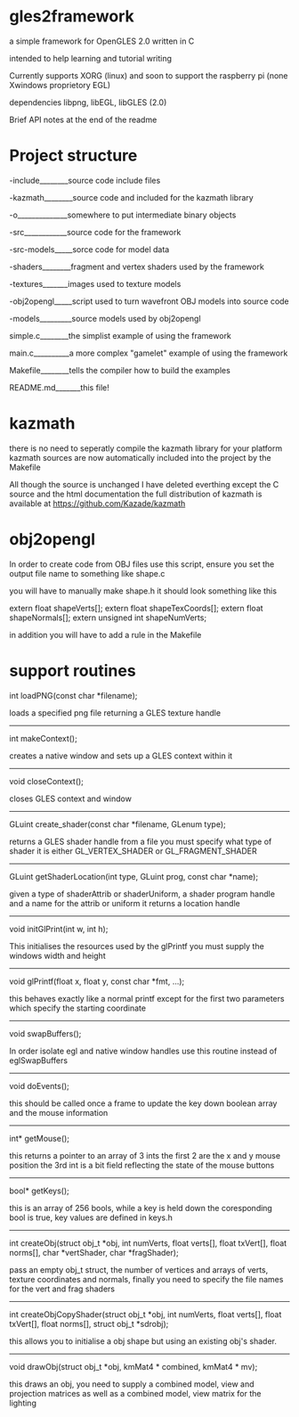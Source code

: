 gles2framework
==============

a simple framework for OpenGLES 2.0 written in C

intended to help learning and tutorial writing

Currently supports XORG (linux) and soon to support the raspberry pi
(none Xwindows proprietory EGL)

dependencies libpng, libEGL, libGLES (2.0) 

Brief API notes at the end of the readme


Project structure
=================

-include________source code include files

-kazmath________source code and included for the kazmath library

-o______________somewhere to put intermediate binary objects

-src____________source code for the framework

-src-models_____sorce code for model data

-shaders________fragment and vertex shaders used by the framework

-textures_______images used to texture models

-obj2opengl_____script used to turn wavefront OBJ models into source code

-models_________source models used by obj2opengl

simple.c________the simplist example of using the framework

main.c__________a more complex "gamelet" example of using the framework

Makefile________tells the compiler how to build the examples

README.md_______this file!



kazmath
=======

there is no need to seperatly compile the kazmath library for your platform
kazmath sources are now automatically included into the project by
the Makefile

All though the source is unchanged I have deleted everthing except the C source and
the html documentation the full distribution of kazmath is available at 
https://github.com/Kazade/kazmath


obj2opengl
==========

In order to create code from OBJ files use this script, ensure you set 
the output file name to something like shape.c

you will have to manually make shape.h it should look something like this

extern float shapeVerts[];
extern float shapeTexCoords[];
extern float shapeNormals[];
extern unsigned int shapeNumVerts;

in addition you will have to add a rule in the Makefile




support routines
================

int loadPNG(const char *filename);

loads a specified png file returning a GLES texture handle
________________________________________________________________________

int makeContext();

creates a native window and sets up a GLES context within it
________________________________________________________________________

void closeContext();

closes GLES context and window
________________________________________________________________________

GLuint create_shader(const char *filename, GLenum type);

returns a GLES shader handle from a file you must specify what type 
of shader it is either GL_VERTEX_SHADER or GL_FRAGMENT_SHADER
________________________________________________________________________

GLuint getShaderLocation(int type, GLuint prog, const char *name);

given a type of shaderAttrib or shaderUniform, a shader program handle
and a name for the attrib or uniform it returns a location handle 
________________________________________________________________________

void initGlPrint(int w, int h);

This initialises the resources used by the glPrintf you must supply
the windows width and height
________________________________________________________________________

void glPrintf(float x, float y, const char *fmt, ...);

this behaves exactly like a normal printf except for the first two
parameters which specify the starting coordinate
________________________________________________________________________

void swapBuffers();

In order isolate egl and native window handles use this routine instead
of eglSwapBuffers
________________________________________________________________________

void doEvents();

this should be called once a frame to update the key down boolean array
and the mouse information
________________________________________________________________________

int* getMouse();

this returns a pointer to an array of 3 ints the first 2 are the x and y
mouse position the 3rd int is a bit field reflecting the state of the
mouse buttons
________________________________________________________________________

bool* getKeys();

this is an array of 256 bools, while a key is held down the coresponding
bool is true, key values are defined in keys.h
________________________________________________________________________

int createObj(struct obj_t *obj, int numVerts, float verts[], float txVert[],
        float norms[], char *vertShader, char *fragShader);

pass an empty obj_t struct, the number of vertices and arrays of verts,
texture coordinates and normals, finally you need to specify the file names
for the vert and frag shaders 
________________________________________________________________________

int createObjCopyShader(struct obj_t *obj, int numVerts, float verts[],
			float txVert[], float norms[], struct obj_t *sdrobj);

this allows you to initialise a obj shape but using an existing obj's
shader.
________________________________________________________________________

void drawObj(struct obj_t *obj, kmMat4 * combined, kmMat4 * mv);

this draws an obj, you need to supply a combined model, view and projection
matrices as well as a combined model, view matrix for the lighting
